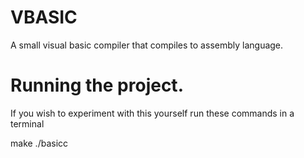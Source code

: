 # VBASIC
A small visual basic compiler that compiles to assembly language.

# Running the project.
If you wish to experiment with this yourself run these commands in a terminal

make
./basicc <filename>
